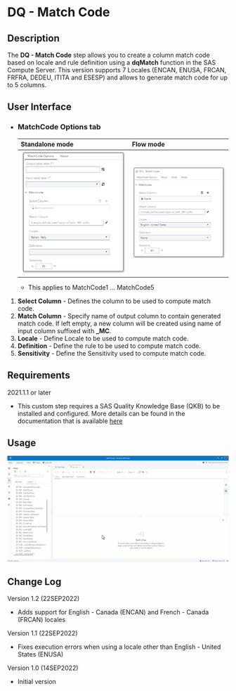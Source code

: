 # DQ - Match Code

## Description

The **DQ - Match Code** step allows you to create a column match code based on locale and rule definition using a **dqMatch** function in the SAS Compute Server. This version supports 7 Locales (ENCAN, ENUSA, FRCAN, FRFRA, DEDEU, ITITA and ESESP) and allows to generate match code for up to 5 columns.  

## User Interface  

* ### MatchCode Options tab ###

   | Standalone mode | Flow mode |
   | --- | --- |                  
   | ![](img/dqmatch-tabmatchcodeoptions-standalone.png) | ![](img/dqmatch-tabmatchcodeoptions-flowmode.png) |
   
   * This applies to MatchCode1 … MatchCode5

1. **Select Column**   - Defines the column to be used to compute match code.  
2. **Match Column**    - Specify name of output column to contain generated match code. If left empty, a new column will be created using name of input column suffixed with **_MC**.      
3. **Locale**          - Define Locale to be used to compute match code.  
4. **Definition**      - Define the rule to be used to compute match code.  
5. **Sensitivity**     - Define the Sensitivity used to compute match code.  

## Requirements

2021.1.1 or later  

* This custom step requires a SAS Quality Knowledge Base (QKB) to be installed and configured. More details can be found in the documentation that is available [here](https://support.sas.com/en/software/quality-knowledge-base-support.html)  

## Usage

![Using the DQ - Match Code Custom Step](img/dqmatch.gif)  

## Change Log

Version 1.2 (22SEP2022)  

  * Adds support for English - Canada (ENCAN) and French - Canada (FRCAN) locales

Version 1.1 (22SEP2022)  

  * Fixes execution errors when using a locale other than English - United States (ENUSA) 

Version 1.0 (14SEP2022)  

  * Initial version  
  
 

	